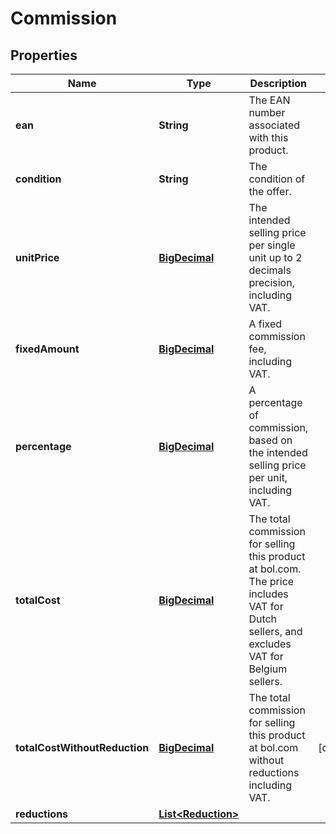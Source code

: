 # Commission

## Properties

 Name                          | Type                                      | Description                                                                                                                               | Notes      
-------------------------------|-------------------------------------------|-------------------------------------------------------------------------------------------------------------------------------------------|------------
 **ean**                       | **String**                                | The EAN number associated with this product.                                                                                              |
 **condition**                 | **String**                                | The condition of the offer.                                                                                                               |
 **unitPrice**                 | [**BigDecimal**](BigDecimal.md)           | The intended selling price per single unit up to 2 decimals precision, including VAT.                                                     |
 **fixedAmount**               | [**BigDecimal**](BigDecimal.md)           | A fixed commission fee, including VAT.                                                                                                    |
 **percentage**                | [**BigDecimal**](BigDecimal.md)           | A percentage of commission, based on the intended selling price per unit, including VAT.                                                  |
 **totalCost**                 | [**BigDecimal**](BigDecimal.md)           | The total commission for selling this product at bol.com. The price includes VAT for Dutch sellers, and excludes VAT for Belgium sellers. |
 **totalCostWithoutReduction** | [**BigDecimal**](BigDecimal.md)           | The total commission for selling this product at bol.com without reductions including VAT.                                                | [optional] 
 **reductions**                | [**List&lt;Reduction&gt;**](Reduction.md) |                                                                                                                                           | 



